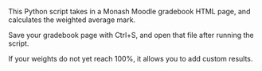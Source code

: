 This Python script takes in a Monash Moodle gradebook HTML page, and calculates the weighted average mark.

Save your gradebook page with Ctrl+S, and open that file after running the script.

If your weights do not yet reach 100%, it allows you to add custom results.